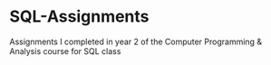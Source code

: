 # SQL-Assignments
Assignments I completed in year 2 of the Computer Programming & Analysis course for SQL class 
